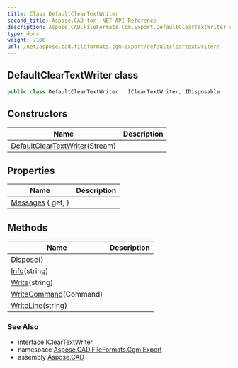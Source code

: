```yaml
---
title: Class DefaultClearTextWriter
second_title: Aspose.CAD for .NET API Reference
description: Aspose.CAD.FileFormats.Cgm.Export.DefaultClearTextWriter class. 
type: docs
weight: 7100
url: /net/aspose.cad.fileformats.cgm.export/defaultcleartextwriter/
---
```

## DefaultClearTextWriter class

```csharp
public class DefaultClearTextWriter : IClearTextWriter, IDisposable
```

## Constructors

| Name | Description |
| --- | --- |
| [DefaultClearTextWriter](defaultcleartextwriter/)(Stream) |  |

## Properties

| Name | Description |
| --- | --- |
| [Messages](../../aspose.cad.fileformats.cgm.export/defaultcleartextwriter/messages/) { get; } |  |

## Methods

| Name | Description |
| --- | --- |
| [Dispose](../../aspose.cad.fileformats.cgm.export/defaultcleartextwriter/dispose/)() |  |
| [Info](../../aspose.cad.fileformats.cgm.export/defaultcleartextwriter/info/)(string) |  |
| [Write](../../aspose.cad.fileformats.cgm.export/defaultcleartextwriter/write/)(string) |  |
| [WriteCommand](../../aspose.cad.fileformats.cgm.export/defaultcleartextwriter/writecommand/)(Command) |  |
| [WriteLine](../../aspose.cad.fileformats.cgm.export/defaultcleartextwriter/writeline/)(string) |  |

### See Also

* interface [IClearTextWriter](../../aspose.cad.fileformats.cgm/icleartextwriter/)
* namespace [Aspose.CAD.FileFormats.Cgm.Export](../../aspose.cad.fileformats.cgm.export/)
* assembly [Aspose.CAD](../../)


